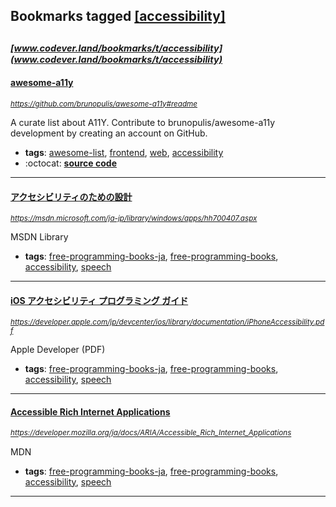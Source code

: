 ## Bookmarks tagged [[accessibility]](https://www.codever.land/search?q=[accessibility])

_<sup><sup>[www.codever.land/bookmarks/t/accessibility](www.codever.land/bookmarks/t/accessibility)</sup></sup>_
---
#### [awesome-a11y](https://github.com/brunopulis/awesome-a11y#readme)
_<sup>https://github.com/brunopulis/awesome-a11y#readme</sup>_

A curate list about A11Y. Contribute to brunopulis/awesome-a11y development by creating an account on GitHub.
* **tags**: [awesome-list](../tagged/awesome-list.md), [frontend](../tagged/frontend.md), [web](../tagged/web.md), [accessibility](../tagged/accessibility.md)
* :octocat: **[source code](https://github.com/brunopulis/awesome-a11y#readme)**
---
#### [アクセシビリティのための設計](https://msdn.microsoft.com/ja-jp/library/windows/apps/hh700407.aspx)
_<sup>https://msdn.microsoft.com/ja-jp/library/windows/apps/hh700407.aspx</sup>_

MSDN Library
* **tags**: [free-programming-books-ja](../tagged/free-programming-books-ja.md), [free-programming-books](../tagged/free-programming-books.md), [accessibility](../tagged/accessibility.md), [speech](../tagged/speech.md)
---
#### [iOS アクセシビリティ プログラミング ガイド](https://developer.apple.com/jp/devcenter/ios/library/documentation/iPhoneAccessibility.pdf)
_<sup>https://developer.apple.com/jp/devcenter/ios/library/documentation/iPhoneAccessibility.pdf</sup>_

Apple Developer (PDF)
* **tags**: [free-programming-books-ja](../tagged/free-programming-books-ja.md), [free-programming-books](../tagged/free-programming-books.md), [accessibility](../tagged/accessibility.md), [speech](../tagged/speech.md)
---
#### [Accessible Rich Internet Applications](https://developer.mozilla.org/ja/docs/ARIA/Accessible_Rich_Internet_Applications)
_<sup>https://developer.mozilla.org/ja/docs/ARIA/Accessible_Rich_Internet_Applications</sup>_

MDN
* **tags**: [free-programming-books-ja](../tagged/free-programming-books-ja.md), [free-programming-books](../tagged/free-programming-books.md), [accessibility](../tagged/accessibility.md), [speech](../tagged/speech.md)
---
